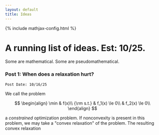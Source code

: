 ```yaml
---
layout: default
title: Ideas
---
```

{% include mathjax-config.html %}

# A running list of ideas. Est: 10/25.

Some are mathematical. Some are pseudomathematical.

### Post 1: When does a relaxation hurt?
`Post Date: 10/16/25`

We call the problem

$$
\begin{align}
\min & f(x)\\
{\rm s.t.} & f_1(x) \le 0\\
           & f_2(x) \le 0\\
\end{align}
$$ 

a *constrained* optimization problem. If nonconvexity is present in this problem, we may take a "convex relaxation" of the problem. The resulting convex relaxation 
